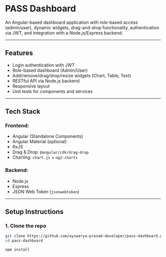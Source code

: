 # PASS Dashboard

An Angular-based dashboard application with role-based access (admin/user), dynamic widgets, drag-and-drop functionality, authentication via JWT, and integration with a Node.js/Express backend.

---

## Features

- Login authentication with JWT
- Role-based dashboard (Admin/User)
- Add/remove/drag/drop/resize widgets (Chart, Table, Text)
- RESTful API via Node.js backend
- Responsive layout
- Unit tests for components and services

---

## Tech Stack

### Frontend:
- Angular (Standalone Components)
- Angular Material (optional)
- RxJS
- Drag & Drop: `@angular/cdk/drag-drop`
- Charting: `chart.js` + `ng2-charts`

### Backend:
- Node.js
- Express
- JSON Web Token (`jsonwebtoken`)

---

## Setup Instructions

### 1. Clone the repo

```bash
git clone https://github.com/ayswarya-prasad-developer/pass-dashboard.git
cd pass-dashboard

npm install
